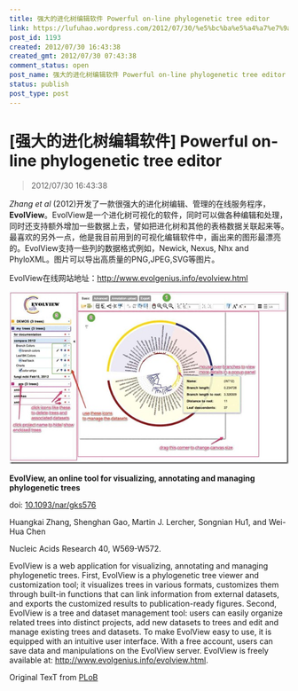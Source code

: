 ```yaml
---
title: 强大的进化树编辑软件 Powerful on-line phylogenetic tree editor
link: https://lufuhao.wordpress.com/2012/07/30/%e5%bc%ba%e5%a4%a7%e7%9a%84%e8%bf%9b%e5%8c%96%e6%a0%91%e7%bc%96%e8%be%91%e8%bd%af%e4%bb%b6-powerful-on-line-phylogenetic-tree-editor/
post_id: 1193
created: 2012/07/30 16:43:38
created_gmt: 2012/07/30 07:43:38
comment_status: open
post_name: 强大的进化树编辑软件 Powerful on-line phylogenetic tree editor
status: publish
post_type: post
---
```


# [强大的进化树编辑软件] Powerful on-line phylogenetic tree editor

> 2012/07/30 16:43:38



_Zhang et al_ (2012)开发了一款很强大的进化树编辑、管理的在线服务程序，**EvolView**。EvolView是一个进化树可视化的软件，同时可以做各种编辑和处理，同时还支持额外增加一些数据上去，譬如把进化树和其他的表格数据关联起来等。最喜欢的另外一点，他是我目前用到的可视化编辑软件中，画出来的图形最漂亮的。EvolView支持一些列的数据格式例如，Newick, Nexus, Nhx and PhyloXML。图片可以导出高质量的PNG,JPEG,SVG等图片。

EvolView在线网站地址：<http://www.evolgenius.info/evolview.html>

![20120730-164338-0001](/assets/images/20120730-164338-0001.jpg)


**EvolView, an online tool for visualizing, annotating and managing phylogenetic trees**

doi: [10.1093/nar/gks576](http://dx.doi.org/10.1093/nar/gks576)

Huangkai Zhang, Shenghan Gao, Martin J. Lercher, Songnian Hu1, and Wei-Hua Chen

Nucleic Acids Research 40, W569-W572.

EvolView is a web application for visualizing, annotating and managing phylogenetic trees. First, EvolView is a phylogenetic tree viewer and customization tool; it visualizes trees in various formats, customizes them through built-in functions that can link information from external datasets, and exports the customized results to publication-ready figures. Second, EvolView is a tree and dataset management tool: users can easily organize related trees into distinct projects, add new datasets to trees and edit and manage existing trees and datasets. To make EvolView easy to use, it is equipped with an intuitive user interface. With a free account, users can save data and manipulations on the EvolView server. EvolView is freely available at: <http://www.evolgenius.info/evolview.html>.


Original TexT from [PLoB](http://www.plob.org/2012/07/26/2840.html)
